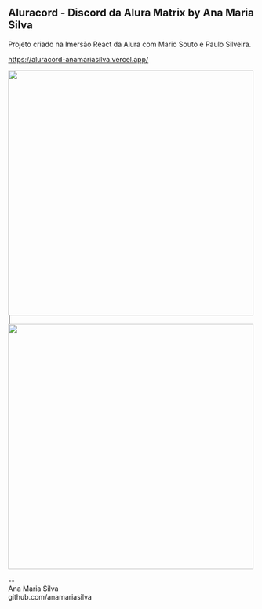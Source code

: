 ## Aluracord - Discord da Alura Matrix by Ana Maria Silva
Projeto criado na Imersão React da Alura com Mario Souto e Paulo Silveira.

https://aluracord-anamariasilva.vercel.app/

<a href="https://aluracord-anamariasilva.vercel.app/" rel="nofollow"><img width="500px" src="https://camo.githubusercontent.com/87b277c162797f121641054d7803b6be7bae99872896d67c7db2c622aa59bf29/68747470733a2f2f6f70656e67726170682e6769746875626173736574732e636f6d2f636639663164623034623665346532623761393834393032643639623838396637313764303963623934623862343239366666666663313664306337333132302f616e616d6172696173696c76612f616c757261636f7264" data-canonical-src="https://opengraph.githubassets.com/cf9f1db04b6e4e2b7a984902d69b889f717d09cb94b8b4296ffffc16d0c73120/anamariasilva/aluracord" style="max-width: 100%;"></a>
| <a href="https://aluracord-anamariasilva.vercel.app/" rel="nofollow"><img width="500px" src="https://camo.githubusercontent.com/e8b2242641a8b629d1e4ded8bd756d1ff074aa22e085136678f6441b6bc972b9/68747470733a2f2f67657261646f722d64652d696d6167656e732d6f6d6172696f736f75746f2d616c7572612d6368616c6c656e6765732e76657263656c2e6170702f6170692f696d6167652d67656e657261746f723f75726c3d68747470733a2f2f616c757261636f72642d616e616d6172696173696c76612e76657263656c2e6170702f26763d32" data-canonical-src="https://gerador-de-imagens-omariosouto-alura-challenges.vercel.app/api/image-generator?url=https://aluracord-anamariasilva.vercel.app/&amp;v=2" style="max-width: 100%;"></a>


--<br>
Ana Maria Silva<br>
github.com/anamariasilva
